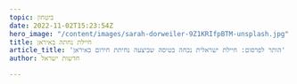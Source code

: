 ```yaml
---
topic: ביטחון
date: 2022-11-02T15:23:54Z
hero_image: "/content/images/sarah-dorweiler-9Z1KRIfpBTM-unsplash.jpg"
title: חיילת נחתה באיראן
article_title: 'הותר לפרסום: חיילת ישראלית נכחה בטיסה שביצעה נחיתת חירום באיראן'
author: חדשות ישראל

---
```

